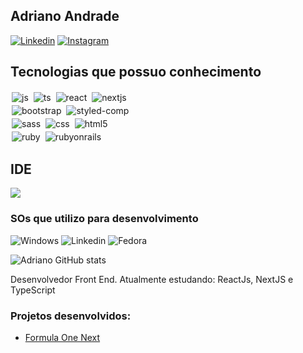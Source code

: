 ## Adriano Andrade

[![Linkedin](https://img.shields.io/badge/LinkedIn-0077B5?style=for-the-badge&logo=linkedin&logoColor=white)](https://www.linkedin.com/in/adrianoa1/) [![Instagram](https://img.shields.io/badge/Instagram-E4405F?style=for-the-badge&logo=instagram&logoColor=white)](https://instagram.com/hey.adriano)

<!-- [![Blog](https://img.shields.io/website?label=Portfólio&style=for-the-badge&url=https://sujeitoprogramador.com/)](https://adriano0106.github.io/portfolio/) -->

## Tecnologias que possuo conhecimento

<div style="display: inline_block">
  <img style="margin: 2px;" alt="js" src="https://img.shields.io/badge/JavaScript-F7DF1E?style=for-the-badge&logo=javascript&logoColor=black" />
  <img style="margin: 2px;" alt="ts" src="https://img.shields.io/badge/TypeScript-007ACC?style=for-the-badge&logo=typescript&logoColor=white" />
  <img style="margin: 2px;" alt="react" src="https://img.shields.io/badge/React-20232A?style=for-the-badge&logo=react&logoColor=61DAFB" />
  <img style="margin: 2px;" alt="nextjs" src="https://img.shields.io/badge/next.js-000000?style=for-the-badge&logo=nextdotjs&logoColor=white" />
  <br/>
  <img style="margin: 2px;" alt="bootstrap" src="https://img.shields.io/badge/Bootstrap-563D7C?style=for-the-badge&logo=bootstrap&logoColor=white" />
  <img style="margin: 2px;" alt="styled-comp" src="https://img.shields.io/badge/styled--components-DB7093?style=for-the-badge&logo=styled-components&logoColor=white" />
  <br/>
  <img style="margin: 2px;" alt="sass" src="https://img.shields.io/badge/Sass-CC6699?style=for-the-badge&logo=sass&logoColor=white" />
  <img style="margin: 2px;" alt="css" src="https://img.shields.io/badge/CSS3-1572B6?style=for-the-badge&logo=css3&logoColor=white" />
  <img style="margin: 2px;" alt="html5" src="https://img.shields.io/badge/HTML5-E34F26?style=for-the-badge&logo=html5&logoColor=white" />
  <br/>
  <img style="margin: 2px;" alt="ruby" src="https://img.shields.io/badge/Ruby-CC342D?style=for-the-badge&logo=ruby&logoColor=white" />
  <img style="margin: 2px;" alt="rubyonrails" src="https://img.shields.io/badge/Ruby_on_Rails-CC0000?style=for-the-badge&logo=ruby-on-rails&logoColor=white" /><br/>

</div>

## IDE

<img src="https://img.shields.io/badge/VSCode-0078D4?style=for-the-badge&logo=visual%20studio%20code&logoColor=white"/>

### SOs que utilizo para desenvolvimento

![Windows](https://img.shields.io/badge/Windows-0078D6?style=for-the-badge&logo=windows&logoColor=white) ![Linkedin](https://img.shields.io/badge/Ubuntu-E95420?style=for-the-badge&logo=ubuntu&logoColor=white) ![Fedora](https://img.shields.io/badge/Fedora-294172?style=for-the-badge&logo=fedora&logoColor=white)

![Adriano GitHub stats](https://github-readme-stats.vercel.app/api?username=Adriano0106&show_icons=true&theme=radical&count_private=true)

Desenvolvedor Front End.
Atualmente estudando: ReactJs, NextJS e TypeScript

### Projetos desenvolvidos:

- [Formula One Next](adriano-formulaonenext.netlify.app/)<br/>
